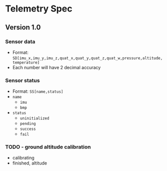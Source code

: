 # Telemetry Spec
## Version 1.0
### Sensor data
- Format: `SD[imu_x,imu_y,imu_z,quat_x,quat_y,quat_z,quat_w,pressure,altitude,temperature]`
- Each number will have 2 decimal accuracy

### Sensor status
- Format: `SS[name,status]`
- `name`
	- `imu`
	- `bmp`
- `status`
	- `uninitialized`
	- `pending`
	- `success`
	- `fail`


### TODO - ground altitude calibration
- calibrating
- finished, altitude